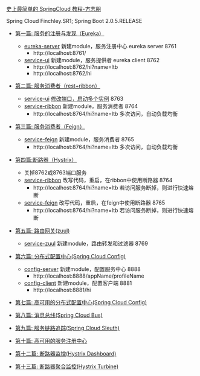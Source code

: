 [史上最简单的 SpringCloud 教程-方志朋](https://blog.csdn.net/forezp/article/details/70148833)

Spring Cloud Finchley.SR1; Spring Boot 2.0.5.RELEASE

* [第一篇: 服务的注册与发现（Eureka）](https://blog.csdn.net/forezp/article/details/81040925)

    - [eureka-server]()     新建module，服务注册中心 eureka server 8761
        - http://localhost:8761/
    - [service-ui]()        新建module，服务提供者 eureka client 8762
        - http://localhost:8762/hi?name=ltb
        - http://localhost:8762/hi

* [第二篇: 服务消费者（rest+ribbon）](https://blog.csdn.net/forezp/article/details/81040946)

    - [service-ui]()        [修改端口，启动多个实例](https://blog.csdn.net/forezp/article/details/76408139) 8763
    - [service-ribbon]()    新建module，服务消费者 8764
        - http://localhost:8764/hi?name=ltb 多次访问，自动负载均衡

* [第三篇: 服务消费者（Feign）](https://blog.csdn.net/forezp/article/details/81040965)

    - [service-feign]()     新建module，服务消费者 8765
        - http://localhost:8764/hi?name=ltb 多次访问，自动负载均衡

* [第四篇:断路器（Hystrix）](https://blog.csdn.net/forezp/article/details/81040990)

    - 关掉8762或8763端口服务
    - [service-ribbon]()    改写代码，重启，在ribbon中使用断路器 8764
        - http://localhost:8764/hi?name=ltb 若访问服务断掉，则进行快速熔断
    - [service-feign]()     改写代码，重启，在feign中使用断路器 8765
        - http://localhost:8764/hi?name=ltb 若访问服务断掉，则进行快速熔断

* [第五篇: 路由网关(zuul)](https://blog.csdn.net/forezp/article/details/81041012)

    - [service-zuul]()      新建module，路由转发和过滤器 8769

* [第六篇: 分布式配置中心(Spring Cloud Config)](https://blog.csdn.net/forezp/article/details/81041028)

    - [config-server]()      新建module，配置服务中心 8888
        - http://localhost:8888/appName/profileName
    - [config-client]()      新建module，配置客户端 8881
        - http://localhost:8881/hi

* [第七篇: 高可用的分布式配置中心(Spring Cloud Config)](https://blog.csdn.net/forezp/article/details/81041045)

* [第八篇: 消息总线(Spring Cloud Bus)](https://blog.csdn.net/forezp/article/details/81041062)

* [第九篇: 服务链路追踪(Spring Cloud Sleuth)](https://blog.csdn.net/forezp/article/details/81041078)

* [第十篇: 高可用的服务注册中心](https://blog.csdn.net/forezp/article/details/81041101)

* [第十二篇: 断路器监控(Hystrix Dashboard)](https://blog.csdn.net/forezp/article/details/81041113)

* [第十三篇: 断路器聚合监控(Hystrix Turbine)](https://blog.csdn.net/forezp/article/details/81041125)
